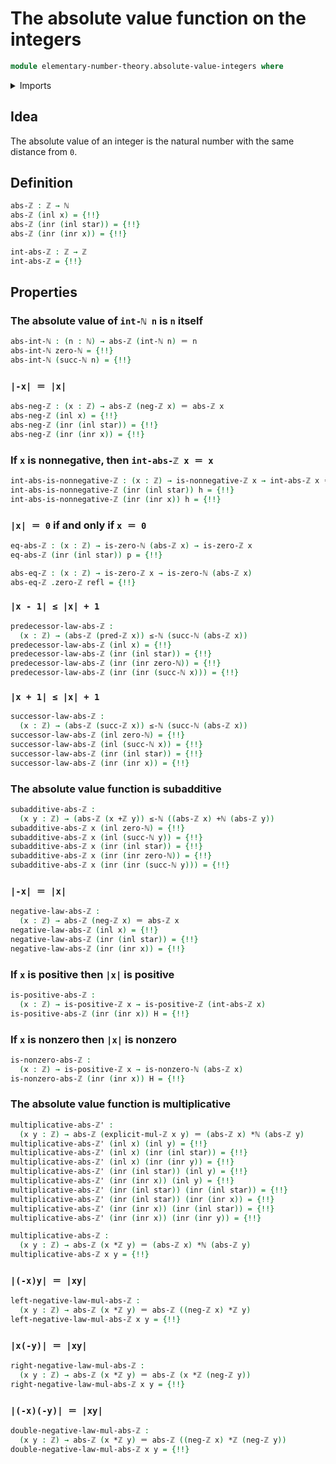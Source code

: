 # The absolute value function on the integers

```agda
module elementary-number-theory.absolute-value-integers where
```

<details><summary>Imports</summary>

```agda
open import elementary-number-theory.addition-integers
open import elementary-number-theory.addition-natural-numbers
open import elementary-number-theory.inequality-natural-numbers
open import elementary-number-theory.integers
open import elementary-number-theory.multiplication-integers
open import elementary-number-theory.multiplication-natural-numbers
open import elementary-number-theory.natural-numbers

open import foundation.action-on-identifications-functions
open import foundation.coproduct-types
open import foundation.function-types
open import foundation.identity-types
open import foundation.unit-type
```

</details>

## Idea

The absolute value of an integer is the natural number with the same distance
from `0`.

## Definition

```agda
abs-ℤ : ℤ → ℕ
abs-ℤ (inl x) = {!!}
abs-ℤ (inr (inl star)) = {!!}
abs-ℤ (inr (inr x)) = {!!}

int-abs-ℤ : ℤ → ℤ
int-abs-ℤ = {!!}
```

## Properties

### The absolute value of `int-ℕ n` is `n` itself

```agda
abs-int-ℕ : (n : ℕ) → abs-ℤ (int-ℕ n) ＝ n
abs-int-ℕ zero-ℕ = {!!}
abs-int-ℕ (succ-ℕ n) = {!!}
```

### `|-x| ＝ |x|`

```agda
abs-neg-ℤ : (x : ℤ) → abs-ℤ (neg-ℤ x) ＝ abs-ℤ x
abs-neg-ℤ (inl x) = {!!}
abs-neg-ℤ (inr (inl star)) = {!!}
abs-neg-ℤ (inr (inr x)) = {!!}
```

### If `x` is nonnegative, then `int-abs-ℤ x ＝ x`

```agda
int-abs-is-nonnegative-ℤ : (x : ℤ) → is-nonnegative-ℤ x → int-abs-ℤ x ＝ x
int-abs-is-nonnegative-ℤ (inr (inl star)) h = {!!}
int-abs-is-nonnegative-ℤ (inr (inr x)) h = {!!}
```

### `|x| ＝ 0` if and only if `x ＝ 0`

```agda
eq-abs-ℤ : (x : ℤ) → is-zero-ℕ (abs-ℤ x) → is-zero-ℤ x
eq-abs-ℤ (inr (inl star)) p = {!!}

abs-eq-ℤ : (x : ℤ) → is-zero-ℤ x → is-zero-ℕ (abs-ℤ x)
abs-eq-ℤ .zero-ℤ refl = {!!}
```

### `|x - 1| ≤ |x| + 1`

```agda
predecessor-law-abs-ℤ :
  (x : ℤ) → (abs-ℤ (pred-ℤ x)) ≤-ℕ (succ-ℕ (abs-ℤ x))
predecessor-law-abs-ℤ (inl x) = {!!}
predecessor-law-abs-ℤ (inr (inl star)) = {!!}
predecessor-law-abs-ℤ (inr (inr zero-ℕ)) = {!!}
predecessor-law-abs-ℤ (inr (inr (succ-ℕ x))) = {!!}
```

### `|x + 1| ≤ |x| + 1`

```agda
successor-law-abs-ℤ :
  (x : ℤ) → (abs-ℤ (succ-ℤ x)) ≤-ℕ (succ-ℕ (abs-ℤ x))
successor-law-abs-ℤ (inl zero-ℕ) = {!!}
successor-law-abs-ℤ (inl (succ-ℕ x)) = {!!}
successor-law-abs-ℤ (inr (inl star)) = {!!}
successor-law-abs-ℤ (inr (inr x)) = {!!}
```

### The absolute value function is subadditive

```agda
subadditive-abs-ℤ :
  (x y : ℤ) → (abs-ℤ (x +ℤ y)) ≤-ℕ ((abs-ℤ x) +ℕ (abs-ℤ y))
subadditive-abs-ℤ x (inl zero-ℕ) = {!!}
subadditive-abs-ℤ x (inl (succ-ℕ y)) = {!!}
subadditive-abs-ℤ x (inr (inl star)) = {!!}
subadditive-abs-ℤ x (inr (inr zero-ℕ)) = {!!}
subadditive-abs-ℤ x (inr (inr (succ-ℕ y))) = {!!}
```

### `|-x| ＝ |x|`

```agda
negative-law-abs-ℤ :
  (x : ℤ) → abs-ℤ (neg-ℤ x) ＝ abs-ℤ x
negative-law-abs-ℤ (inl x) = {!!}
negative-law-abs-ℤ (inr (inl star)) = {!!}
negative-law-abs-ℤ (inr (inr x)) = {!!}
```

### If `x` is positive then `|x|` is positive

```agda
is-positive-abs-ℤ :
  (x : ℤ) → is-positive-ℤ x → is-positive-ℤ (int-abs-ℤ x)
is-positive-abs-ℤ (inr (inr x)) H = {!!}
```

### If `x` is nonzero then `|x|` is nonzero

```agda
is-nonzero-abs-ℤ :
  (x : ℤ) → is-positive-ℤ x → is-nonzero-ℕ (abs-ℤ x)
is-nonzero-abs-ℤ (inr (inr x)) H = {!!}
```

### The absolute value function is multiplicative

```agda
multiplicative-abs-ℤ' :
  (x y : ℤ) → abs-ℤ (explicit-mul-ℤ x y) ＝ (abs-ℤ x) *ℕ (abs-ℤ y)
multiplicative-abs-ℤ' (inl x) (inl y) = {!!}
multiplicative-abs-ℤ' (inl x) (inr (inl star)) = {!!}
multiplicative-abs-ℤ' (inl x) (inr (inr y)) = {!!}
multiplicative-abs-ℤ' (inr (inl star)) (inl y) = {!!}
multiplicative-abs-ℤ' (inr (inr x)) (inl y) = {!!}
multiplicative-abs-ℤ' (inr (inl star)) (inr (inl star)) = {!!}
multiplicative-abs-ℤ' (inr (inl star)) (inr (inr x)) = {!!}
multiplicative-abs-ℤ' (inr (inr x)) (inr (inl star)) = {!!}
multiplicative-abs-ℤ' (inr (inr x)) (inr (inr y)) = {!!}

multiplicative-abs-ℤ :
  (x y : ℤ) → abs-ℤ (x *ℤ y) ＝ (abs-ℤ x) *ℕ (abs-ℤ y)
multiplicative-abs-ℤ x y = {!!}
```

### `|(-x)y| ＝ |xy|`

```agda
left-negative-law-mul-abs-ℤ :
  (x y : ℤ) → abs-ℤ (x *ℤ y) ＝ abs-ℤ ((neg-ℤ x) *ℤ y)
left-negative-law-mul-abs-ℤ x y = {!!}
```

### `|x(-y)| ＝ |xy|`

```agda
right-negative-law-mul-abs-ℤ :
  (x y : ℤ) → abs-ℤ (x *ℤ y) ＝ abs-ℤ (x *ℤ (neg-ℤ y))
right-negative-law-mul-abs-ℤ x y = {!!}
```

### `|(-x)(-y)| ＝ |xy|`

```agda
double-negative-law-mul-abs-ℤ :
  (x y : ℤ) → abs-ℤ (x *ℤ y) ＝ abs-ℤ ((neg-ℤ x) *ℤ (neg-ℤ y))
double-negative-law-mul-abs-ℤ x y = {!!}
```
